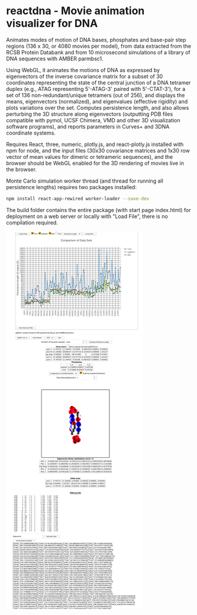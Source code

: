 
# reactdna - Movie animation visualizer for DNA 
Animates modes of motion of DNA bases, phosphates and base-pair step regions (136 x 30, or 4080 movies per model), from data extracted from the RCSB Protein Databank and from 10 microsecond simulations of a library of DNA sequences with AMBER parmbsc1.

Using WebGL, it animates the motions of DNA as expressed by eigenvectors of the inverse covariance matrix for a subset of 30 coordinates representing the state of the central junction of a DNA tetramer duplex (e.g., ATAG representing 5'-ATAG-3' paired with 5'-CTAT-3'), for a set of 136 non-redundant/unique tetramers (out of 256), and displays the means, eigenvectors (normalized), and eigenvalues (effective rigidity) and plots variations over the set.  Computes persistence length, and also allows perturbing the 3D structure along eigenvectors (outputting PDB files compatible with pymol, UCSF Chimera, VMD and other 3D visualization software programs), and reports parameters in Curves+ and 3DNA coordinate systems.

Requires React, three, numeric, plotly.js, and react-plotly.js installed with npm for node, and the input files (30x30 covariance matrices and 1x30 row vector of mean values for dimeric or tetrameric sequences), and the browser should be WebGL enabled for the 3D rendering of movies live in the browser.

Monte Carlo simulation worker thread (and thread for running all persistence lengths) requires two packages installed:
```bash
npm install react-app-rewired worker-loader --save-dev
```

The build folder contains the entire package (with start page index.html) for deployment on a web server or locally with "Load File", there is no compilation required.

![Screenshot](https://github.com/lukeczapla/reactdna/blob/master/Website.png?raw=true)


